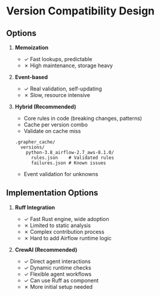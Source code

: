 # Version Compatibility Design

## Options

1. **Memoization**
   - ✓ Fast lookups, predictable
   - ✗ High maintenance, storage heavy

2. **Event-based**
   - ✓ Real validation, self-updating
   - ✗ Slow, resource intensive

3. **Hybrid (Recommended)**
   - Core rules in code (breaking changes, patterns)
   - Cache per version combo
   - Validate on cache miss
   ```
   .grapher_cache/
     versions/
       python-3.8_airflow-2.7_aws-8.1.0/
         rules.json    # Validated rules
         failures.json # Known issues
   ```
   - Event validation for unknowns

## Implementation Options

1. **Ruff Integration**
   - ✓ Fast Rust engine, wide adoption
   - ✗ Limited to static analysis
   - ✗ Complex contribution process
   - ✗ Hard to add Airflow runtime logic

2. **CrewAI (Recommended)**
   - ✓ Direct agent interactions
   - ✓ Dynamic runtime checks
   - ✓ Flexible agent workflows
   - ✓ Can use Ruff as component
   - ✗ More initial setup needed
